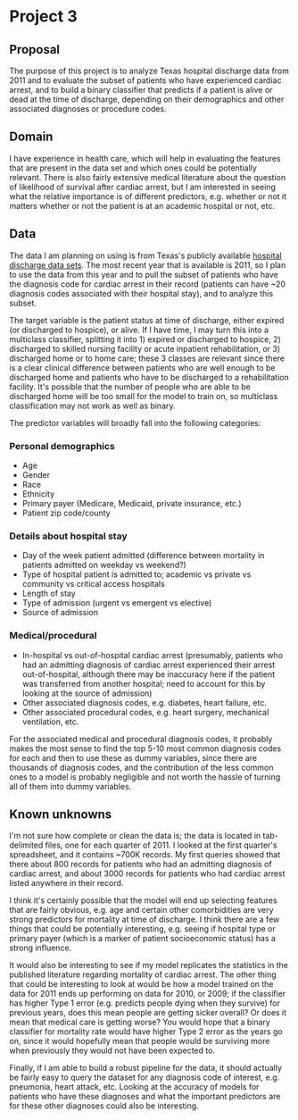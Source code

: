 # Project 3

## Proposal
The purpose of this project is to analyze Texas hospital discharge data from 2011 and to evaluate the subset of patients who have experienced cardiac arrest, and to build a binary classifier that predicts if a patient is alive or dead at the time of discharge, depending on their demographics and other associated diagnoses or procedure codes.

## Domain
I have experience in health care, which will help in evaluating the features that are present in the data set and which ones could be potentially relevant. There is also fairly extensive medical literature about the question of likelihood of survival after cardiac arrest, but I am interested in seeing what the relative importance is of different predictors, e.g. whether or not it matters whether or not the patient is at an academic hospital or not, etc.

## Data
The data I am planning on using is from Texas's publicly available [hospital discharge data sets](https://www.dshs.texas.gov/THCIC/Hospitals/Download.shtm). The most recent year that is available is 2011, so I plan to use the data from this year and to pull the subset of patients who have the diagnosis code for cardiac arrest in their record (patients can have ~20 diagnosis codes associated with their hospital stay), and to analyze this subset.

The target variable is the patient status at time of discharge, either expired (or discharged to hospice), or alive. If I have time, I may turn this into a multiclass classifier, splitting it into 1) expired or discharged to hospice, 2) discharged to skilled nursing facility or acute inpatient rehabilitation, or 3) discharged home or to home care; these 3 classes are relevant since there is a clear clinical difference between patients who are well enough to be discharged home and patients who have to be discharged to a rehabilitation facility. It's possible that the number of people who are able to be discharged home will be too small for the model to train on, so multiclass classification may not work as well as binary.

The predictor variables will broadly fall into the following categories:

### Personal demographics
* Age
* Gender
* Race
* Ethnicity
* Primary payer (Medicare, Medicaid, private insurance, etc.)
* Patient zip code/county

### Details about hospital stay
* Day of the week patient admitted (difference between mortality in patients admitted on weekday vs weekend?)
* Type of hospital patient is admitted to; academic vs private vs community vs critical access hospitals
* Length of stay
* Type of admission (urgent vs emergent vs elective)
* Source of admission

### Medical/procedural
* In-hospital vs out-of-hospital cardiac arrest (presumably, patients who had an admitting diagnosis of cardiac arrest experienced their arrest out-of-hospital, although there may be inaccuracy here if the patient was transferred from another hospital; need to account for this by looking at the source of admission)
* Other associated diagnosis codes, e.g. diabetes, heart failure, etc.
* Other associated procedural codes, e.g. heart surgery, mechanical ventilation, etc.

For the associated medical and procedural diagnosis codes, it probably makes the most sense to find the top 5-10 most common diagnosis codes for each and then to use these as dummy variables, since there are thousands of diagnosis codes, and the contribution of the less common ones to a model is probably negligible and not worth the hassle of turning all of them into dummy variables.

## Known unknowns
I'm not sure how complete or clean the data is; the data is located in tab-delimited files, one for each quarter of 2011. I looked at the first quarter's spreadsheet, and it contains ~700K records. My first queries showed that there about 800 records for patients who had an admitting diagnosis of cardiac arrest, and about 3000 records for patients who had cardiac arrest listed anywhere in their record.

I think it's certainly possible that the model will end up selecting features that are fairly obvious, e.g. age and certain other comorbidities are very strong predictors for mortality at time of discharge. I think there are a few things that could be potentially interesting, e.g. seeing if hospital type or primary payer (which is a marker of patient socioeconomic status) has a strong influence.

It would also be interesting to see if my model replicates the statistics in the published literature regarding mortality of cardiac arrest. The other thing that could be interesting to look at would be how a model trained on the data for 2011 ends up performing on data for 2010, or 2009; if the classifier has higher Type 1 error (e.g. predicts people dying when they survive) for previous years, does this mean people are getting sicker overall? Or does it mean that medical care is getting worse? You would hope that a binary classifier for mortality rate would have higher Type 2 error as the years go on, since it would hopefully mean that people would be surviving more when previously they would not have been expected to.

Finally, if I am able to build a robust pipeline for the data, it should actually be fairly easy to query the dataset for any diagnosis code of interest, e.g. pneumonia, heart attack, etc. Looking at the accuracy of models for patients who have these diagnoses and what the important predictors are for these other diagnoses could also be interesting.
